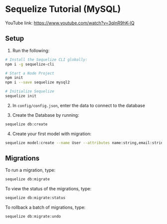 # Sequelize Tutorial (MySQL)

YouTube link: https://www.youtube.com/watch?v=3qlnR9hK-lQ

## Setup

1. Run the following:

```bash
# Install the Sequelize CLI globally:
npm i -g sequelize-cli

# Start a Node Project
npm init
npm i --save sequelize mysql2

# Initialize Sequelize
sequelize init
```

2. In `config/config.json`, enter the data to connect to the database

3. Create the Database by running:

```bash
sequelize db:create
```

4. Create your first model with migration:

```bash
sequelize model:create --name User --attributes name:string,email:string,role:string
```

## Migrations

To run a migration, type:

```bash
sequelize db:migrate
```

To view the status of the migrations, type:

```bash
sequelize db:migrate:status
```

To rollback a batch of migrations, type:

```bash
sequelize db:migrate:undo
```
